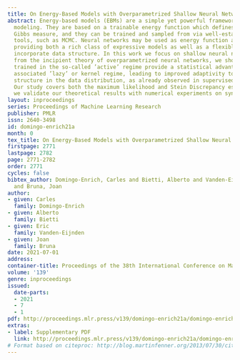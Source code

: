 ```yaml
---
title: On Energy-Based Models with Overparametrized Shallow Neural Networks
abstract: Energy-based models (EBMs) are a simple yet powerful framework for generative
  modeling. They are based on a trainable energy function which defines an associated
  Gibbs measure, and they can be trained and sampled from via well-established statistical
  tools, such as MCMC. Neural networks may be used as energy function approximators,
  providing both a rich class of expressive models as well as a flexible device to
  incorporate data structure. In this work we focus on shallow neural networks. Building
  from the incipient theory of overparametrized neural networks, we show that models
  trained in the so-called ’active’ regime provide a statistical advantage over their
  associated ’lazy’ or kernel regime, leading to improved adaptivity to hidden low-dimensional
  structure in the data distribution, as already observed in supervised learning.
  Our study covers both the maximum likelihood and Stein Discrepancy estimators, and
  we validate our theoretical results with numerical experiments on synthetic data.
layout: inproceedings
series: Proceedings of Machine Learning Research
publisher: PMLR
issn: 2640-3498
id: domingo-enrich21a
month: 0
tex_title: On Energy-Based Models with Overparametrized Shallow Neural Networks
firstpage: 2771
lastpage: 2782
page: 2771-2782
order: 2771
cycles: false
bibtex_author: Domingo-Enrich, Carles and Bietti, Alberto and Vanden-Eijnden, Eric
  and Bruna, Joan
author:
- given: Carles
  family: Domingo-Enrich
- given: Alberto
  family: Bietti
- given: Eric
  family: Vanden-Eijnden
- given: Joan
  family: Bruna
date: 2021-07-01
address:
container-title: Proceedings of the 38th International Conference on Machine Learning
volume: '139'
genre: inproceedings
issued:
  date-parts:
  - 2021
  - 7
  - 1
pdf: http://proceedings.mlr.press/v139/domingo-enrich21a/domingo-enrich21a.pdf
extras:
- label: Supplementary PDF
  link: http://proceedings.mlr.press/v139/domingo-enrich21a/domingo-enrich21a-supp.pdf
# Format based on citeproc: http://blog.martinfenner.org/2013/07/30/citeproc-yaml-for-bibliographies/
---
```

